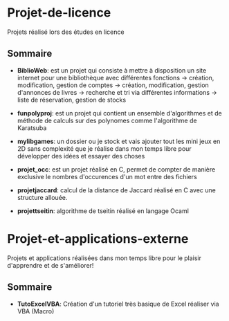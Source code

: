 # Projet-de-licence
Projets réalisé lors des études en licence

## Sommaire
- **BiblioWeb**: est un projet qui consiste à mettre à disposition un site internet pour une bibliothèque avec différentes fonctions -> création, modification, gestion de comptes
                                        -> création, modification, gestion d'annonces de livres
                                        -> recherche et tri via différentes informations
                                        -> liste de réservation, gestion de stocks
- **funpolyproj**: est un projet qui contient un ensemble d'algorithmes et de méthode de                          calculs sur des polynomes comme l'algorithme de Karatsuba

- **mylibgames**: un dossier ou je stock et vais ajouter tout les mini jeux en 2D sans                          complexité que je réalise dans mon temps libre pour développer des idées et                   essayer des choses

- **projet_occ**: est un projet réalisé en C, permet de compter de manière exclusive le nombres d'occurences d'un mot entre des fichiers

- **projetjaccard**: calcul de la distance de Jaccard réalisé en C avec une structure allouée.

- **projettseitin**: algorithme de tseitin réalisé en langage Ocaml

# Projet-et-applications-externe
Projets et applications réalisées dans mon temps libre pour le plaisir d'apprendre et de s'améliorer! 

## Sommaire
- **TutoExcelVBA**: Création d'un tutoriel très basique de Excel réaliser via VBA (Macro)
